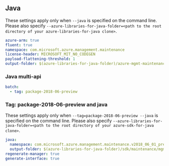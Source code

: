 ## Java

These settings apply only when `--java` is specified on the command line.
Please also specify `--azure-libraries-for-java-folder=<path to the root directory of your azure-libraries-for-java clone>`.

``` yaml $(java)
azure-arm: true
fluent: true
namespace: com.microsoft.azure.management.maintenance
license-header: MICROSOFT_MIT_NO_CODEGEN
payload-flattening-threshold: 1
output-folder: $(azure-libraries-for-java-folder)/azure-mgmt-maintenance
```

### Java multi-api

``` yaml $(java) && $(multiapi)
batch:
  - tag: package-2018-06-preview
```

### Tag: package-2018-06-preview and java

These settings apply only when `--tag=package-2018-06-preview --java` is specified on the command line.
Please also specify `--azure-libraries-for-java-folder=<path to the root directory of your azure-sdk-for-java clone>`.

``` yaml $(tag) == 'package-2018-06-preview' && $(java) && $(multiapi)
java:
  namespace: com.microsoft.azure.management.maintenance.v2018_06_01_preview
  output-folder: $(azure-libraries-for-java-folder)/sdk/maintenance/mgmt-v2018_06_01_preview
regenerate-manager: true
generate-interface: true
```